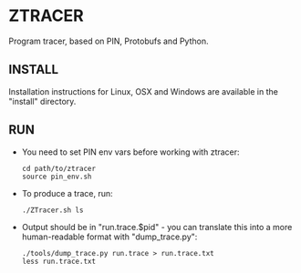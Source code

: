ZTRACER
=======

Program tracer, based on PIN, Protobufs and Python.

## INSTALL ##

Installation instructions for Linux, OSX and Windows are available in the "install" directory.

## RUN ##

* You need to set PIN env vars before working with ztracer:

      cd path/to/ztracer
      source pin_env.sh

* To produce a trace, run:

      ./ZTracer.sh ls

* Output should be in "run.trace.$pid" - you can translate this into a more human-readable 
  format with "dump_trace.py":

      ./tools/dump_trace.py run.trace > run.trace.txt
      less run.trace.txt

